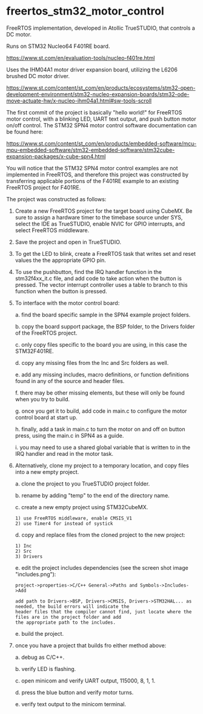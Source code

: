 ﻿# freertos_stm32_motor_control
 
FreeRTOS implementation, developed in Atollic TrueSTUDIO, that controls a DC motor.

Runs on STM32 Nucleo64 F401RE board.

https://www.st.com/en/evaluation-tools/nucleo-f401re.html

Uses the IHM04A1 motor driver expansion board, utilizing the L6206 brushed DC motor driver.

https://www.st.com/content/st_com/en/products/ecosystems/stm32-open-development-environment/stm32-nucleo-expansion-boards/stm32-ode-move-actuate-hw/x-nucleo-ihm04a1.html#sw-tools-scroll

The first commit of the project is basically "hello world!" for FreeRTOS motor control, with a blinking LED, UART text output, and push button motor on/off control.  The STM32 SPN4 motor control software documentation can be found here:

https://www.st.com/content/st_com/en/products/embedded-software/mcu-mpu-embedded-software/stm32-embedded-software/stm32cube-expansion-packages/x-cube-spn4.html

You will notice that the STM32 SPN4 motor control examples are not implemented in FreeRTOS, and therefore this project was constructed by transferring applicable portions of the F401RE example to an existing FreeRTOS project for F401RE.

The project was constructed as follows:

1.  Create a new FreeRTOS project for the target board using CubeMX.  Be sure to assign a hardware timer to the timebase source under SYS, select the IDE as TrueSTUDIO, enable NVIC for GPIO interrupts, and select FreeRTOS middleware.

2.  Save the project and open in TrueSTUDIO.

3.  To get the LED to blink, create a FreeRTOS task that writes set and reset values the the appropriate GPIO pin.

4.  To use the pushbutton, find the IRQ handler function in the stm32f4xx_it.c file, and add code to take action when the button is pressed.  The vector interrupt controller uses a table to branch to this function when the button is pressed.

5.  To interface with the motor control board:

    a.  find the board specific sample in the SPN4 example project folders.

    b.  copy the board support package, the BSP folder, to the Drivers folder of the FreeRTOS project.

    c.  only copy files specific to the board you are using, in this case the STM32F401RE.

    d.  copy any missing files from the Inc and Src folders as well.

    e.  add any missing includes, macro definitions, or function definitions found in any of the source and header files.
    
    f.  there may be other missing elements, but these will only be found when you try to build.
    
    g.  once you get it to build, add code in main.c to configure the motor control board at start up.
    
    h.  finally, add a task in main.c to turn the motor on and off on button press, using the main.c in SPN4 as a guide.
    
    i.  you may need to use a shared global variable that is written to in the IRQ handler and read in the motor task.
    
6.  Alternatively, clone my project to a temporary location, and copy files into a new empty project.

    a.  clone the project to you TrueSTUDIO project folder.
    
    b.  rename by adding "temp" to the end of the directory name.
    
    c.  create a new empty project using STM32CubeMX.
    
        1) use FreeRTOS middleware, enable CMSIS_V1
        2) use Timer4 for instead of systick
    
    d.  copy and replace files from the cloned project to the new project:
    
        1) Inc
        2) Src
        3) Drivers
    
    e.  edit the project includes dependencies (see the screen shot image "includes.png"):
        
        project->properties->C/C++ General->Paths and Symbols->Includes->Add
        
        add path to Drivers->BSP, Drivers->CMSIS, Drivers->STM32HAL... as needed, the build errors will indicate the 
        header files that the compiler cannot find, just locate where the files are in the project folder and add
        the appropriate path to the includes.
    
    e.  build the project.
    
7.  once you have a project that builds fro either method above:
    
    a.  debug as C/C++.
    
    b.  verify LED is flashing.
    
    c.  open minicom and verify UART output, 115000, 8, 1, 1.
    
    d.  press the blue button and verify motor turns.
    
    e.  verify text output to the minicom terminal.
    
